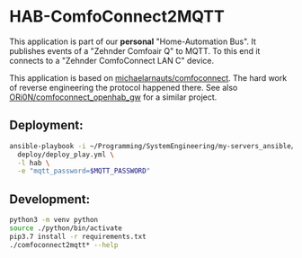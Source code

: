 HAB-ComfoConnect2MQTT
=====================

This application is part of our **personal** "Home-Automation Bus". It
publishes events of a "Zehnder Comfoair Q" to MQTT. To this end it connects to
a "Zehnder ComfoConnect LAN C" device.

This application is based on
[michaelarnauts/comfoconnect](https://github.com/michaelarnauts/comfoconnect/).
The hard work of reverse engineering the protocol happened there. See also
[ORi0N/comfoconnect_openhab_gw](https://github.com/ORi0N/comfoconnect_openhab_gw)
for a similar project.


Deployment:
-----------

```sh
ansible-playbook -i ~/Programming/SystemEngineering/my-servers_ansible/hosts_home.yml \
  deploy/deploy_play.yml \
  -l hab \
  -e "mqtt_password=$MQTT_PASSWORD" 
```


Development:
------------

```sh
python3 -m venv python
source ./python/bin/activate
pip3.7 install -r requirements.txt
./comfoconnect2mqtt* --help
```

